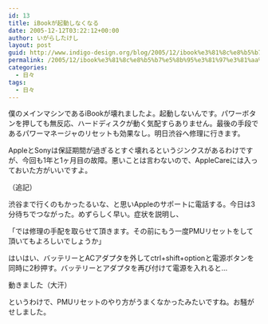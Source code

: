 ```yaml
---
id: 13
title: iBookが起動しなくなる
date: 2005-12-12T03:22:12+00:00
author: いがらしたけし
layout: post
guid: http://www.indigo-design.org/blog/2005/12/ibook%e3%81%8c%e8%b5%b7%e5%8b%95%e3%81%97%e3%81%aa%e3%81%8f%e3%81%aa%e3%82%8b/
permalink: /2005/12/ibook%e3%81%8c%e8%b5%b7%e5%8b%95%e3%81%97%e3%81%aa%e3%81%8f%e3%81%aa%e3%82%8b/
categories:
  - 日々
tags:
  - 日々
---
```

僕のメインマシンであるiBookが壊れましたよ。起動しないんです。パワーボタンを押しても無反応、ハードディスクが動く気配すらありません。最後の手段であるパワーマネージャのリセットも効果なし。明日渋谷へ修理に行きます。
  
AppleとSonyは保証期間が過ぎるとすぐ壊れるというジンクスがあるわけですが、今回も1年と1ヶ月目の故障。悪いことは言わないので、AppleCareには入っておいた方がいいですよ。

<!--more-->


  
（追記）
  
渋谷まで行くのもかったるいな、と思いAppleのサポートに電話する。今日は3分待ちでつながった。めずらしく早い。症状を説明し、
  
「では修理の手配を取らせて頂きます。その前にもう一度PMUリセットをして頂いてもよろしいでしょうか」
  
はいはい、バッテリーとACアダプタを外してctrl+shift+optionと電源ボタンを同時に2秒押す。バッテリーとアダプタを再び付けて電源を入れると…
  
動きました（大汗）
  
というわけで、PMUリセットのやり方がうまくなかったみたいですね。お騒がせしました。
